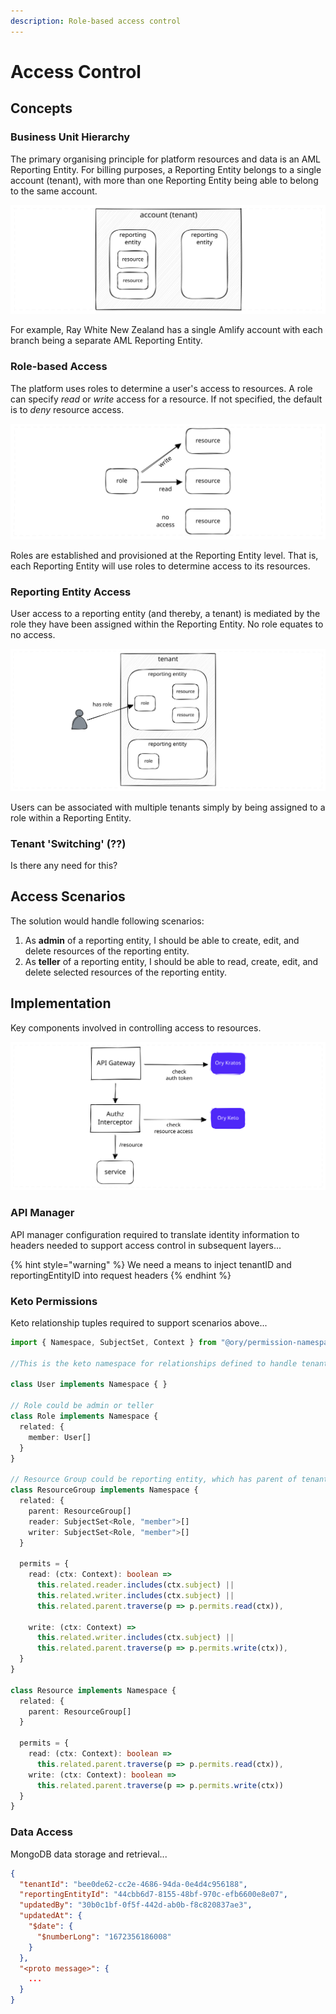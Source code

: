 ```yaml
---
description: Role-based access control
---
```


# Access Control

## Concepts

### Business Unit Hierarchy

The primary organising principle for platform resources and data is an AML Reporting Entity.  For billing purposes, a Reporting Entity belongs to a single account (tenant), with more than one Reporting Entity being able to belong to the same account.&#x20;

<img src="../.gitbook/assets/file.excalidraw (1).svg" alt="multiple Reporting Entities per tenant" class="gitbook-drawing">

For example, Ray White New Zealand has a single Amlify account with each branch being a separate AML Reporting Entity.

### Role-based Access

The platform uses roles to determine a user's access to resources. A role can specify _read_ or _write_ access for a resource. If not specified, the default is to _deny_ resource access.

<img src="../.gitbook/assets/file.excalidraw (5).svg" alt="role-based resource access" class="gitbook-drawing">

Roles are established and provisioned at the Reporting Entity level. That is, each Reporting Entity will use roles to determine access to its resources.&#x20;

### Reporting Entity Access

User access to a reporting entity (and thereby, a tenant) is mediated by the role they have been assigned within the Reporting Entity. No role equates to no access.

<img src="../.gitbook/assets/file.excalidraw (6) (1).svg" alt="Reporting Entity access" class="gitbook-drawing">

Users can be associated with multiple tenants simply by being assigned to a role within a Reporting Entity.

### Tenant 'Switching' (??)

Is there any need for this?

## Access Scenarios

The solution would handle following scenarios:

1. As **admin** of a reporting entity, I should be able to create, edit, and delete resources of the reporting entity.
2. As **teller** of a reporting entity, I should be able to read, create, edit, and delete selected resources of the reporting entity.&#x20;

## Implementation

Key components involved in controlling access to resources.

<img src="../.gitbook/assets/file.excalidraw (4).svg" alt="" class="gitbook-drawing">

### API Manager

API manager configuration required to translate identity information to headers needed to support access control in subsequent layers...

{% hint style="warning" %}
We need a means to inject tenantID and reportingEntityID into request headers
{% endhint %}

### Keto Permissions

Keto relationship tuples required to support scenarios above...

```typescript
import { Namespace, SubjectSet, Context } from "@ory/permission-namespace-types"

//This is the keto namespace for relationships defined to handle tenant and multiple reproting entity senarios.

class User implements Namespace { }

// Role could be admin or teller
class Role implements Namespace {
  related: {
    member: User[]
  }
}

// Resource Group could be reporting entity, which has parent of tenant. Or tenant
class ResourceGroup implements Namespace {
  related: {
    parent: ResourceGroup[]
    reader: SubjectSet<Role, "member">[]
    writer: SubjectSet<Role, "member">[]
  }

  permits = {
    read: (ctx: Context): boolean =>
      this.related.reader.includes(ctx.subject) ||
      this.related.writer.includes(ctx.subject) ||
      this.related.parent.traverse(p => p.permits.read(ctx)),

    write: (ctx: Context) =>
      this.related.writer.includes(ctx.subject) ||
      this.related.parent.traverse(p => p.permits.write(ctx)),
  }
}

class Resource implements Namespace {
  related: {
    parent: ResourceGroup[]
  }

  permits = {
    read: (ctx: Context): boolean =>
      this.related.parent.traverse(p => p.permits.read(ctx)),
    write: (ctx: Context): boolean =>
      this.related.parent.traverse(p => p.permits.write(ctx))
  }
}
```

### Data Access

MongoDB data storage and retrieval...

```json
{
  "tenantId": "bee0de62-cc2e-4686-94da-0e4d4c956188",
  "reportingEntityId": "44cbb6d7-8155-48bf-970c-efb6600e8e07",
  "updatedBy": "30b0c1bf-0f5f-442d-ab0b-f8c820837ae3",
  "updatedAt": {
    "$date": {
      "$numberLong": "1672356186008"
    }
  },
  "<proto message>": {
    ...
  }
}
```
